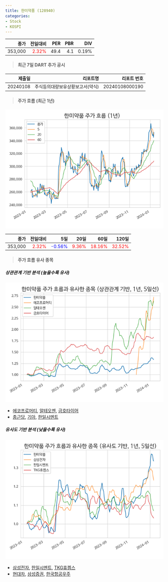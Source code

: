 ```yaml
---
title: 한미약품 (128940)
categories:
- Stock
- KOSPI
---
```


|종가|전일대비|PER|PBR|DIV|
|---:|-------:|--:|--:|--:|
|353,000|<span style="color: red">2.32%</span>|49.4|4.1|0.19%|

<!-- more -->

> #### 최근 7일 DART 추가 공시

|제출일|리포트명|리포트 번호|
|-----:|-------:|----------:|
|20240108|주식등의대량보유상황보고서(약식)|20240108000190|

> #### 주가 흐름 (최근 1년)

![128940](/assets/images/stock/128940.png)

|종가|전일대비|5일|20일|60일|120일|
|---:|-------:|--:|---:|---:|----:|
|353,000|<span style="color: red">2.32%</span>|<span style="color: blue">-0.56%</span>|<span style="color: red">9.36%</span>|<span style="color: red">18.16%</span>|<span style="color: red">32.52%</span>|

> #### 주가 흐름 유사 종목

##### 상관관계 기반 분석 (높을수록 유사)
![128940](/assets/images/stock/128940_corr.png)
- [에코프로머티](/450080/), [알테오젠](/196170/), [금호타이어](/073240/)
- [종근당](/185750/), [기아](/000270/), [한일시멘트](/300720/)

##### 유사도 기반 분석 (낮을수록 유사)	
![128940](/assets/images/stock/128940_sim.png)
- [삼성전자](/005930/), [한일시멘트](/300720/), [TKG휴켐스](/069260/)
- [현대차](/005380/), [삼성증권](/016360/), [한국항공우주](/047810/)